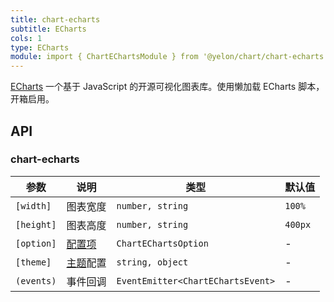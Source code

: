 ```yaml
---
title: chart-echarts
subtitle: ECharts
cols: 1
type: ECharts
module: import { ChartEChartsModule } from '@yelon/chart/chart-echarts';
---
```


[ECharts](https://echarts.apache.org/zh/index.html) 一个基于 JavaScript 的开源可视化图表库。使用懒加载 ECharts 脚本，开箱启用。

## API

### chart-echarts

| 参数 | 说明 | 类型 | 默认值 |
|----|----|----|-----|
| `[width]` | 图表宽度 | `number, string` | `100%`|
| `[height]` | 图表高度 | `number, string` | `400px`|
| `[option]` | [配置项](https://echarts.apache.org/zh/option.html#title) | `ChartEChartsOption` | - |
| `[theme]` | [主题](https://echarts.apache.org/zh/theme-builder.html)配置 | `string, object` | - |
| `(events)` | 事件回调 | `EventEmitter<ChartEChartsEvent>` | - |

